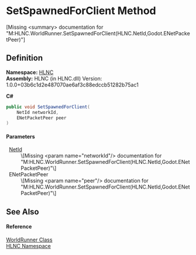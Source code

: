 # SetSpawnedForClient Method


\[Missing &lt;summary&gt; documentation for "M:HLNC.WorldRunner.SetSpawnedForClient(HLNC.NetId,Godot.ENetPacketPeer)"\]



## Definition
**Namespace:** <a href="N_HLNC">HLNC</a>  
**Assembly:** HLNC (in HLNC.dll) Version: 1.0.0+03b6c1d2e487070ae6af3c88edccb51282b75ac1

**C#**
``` C#
public void SetSpawnedForClient(
	NetId networkId,
	ENetPacketPeer peer
)
```



#### Parameters
<dl><dt>  <a href="T_HLNC_NetId">NetId</a></dt><dd>\[Missing &lt;param name="networkId"/&gt; documentation for "M:HLNC.WorldRunner.SetSpawnedForClient(HLNC.NetId,Godot.ENetPacketPeer)"\]</dd><dt>  ENetPacketPeer</dt><dd>\[Missing &lt;param name="peer"/&gt; documentation for "M:HLNC.WorldRunner.SetSpawnedForClient(HLNC.NetId,Godot.ENetPacketPeer)"\]</dd></dl>

## See Also


#### Reference
<a href="T_HLNC_WorldRunner">WorldRunner Class</a>  
<a href="N_HLNC">HLNC Namespace</a>  
